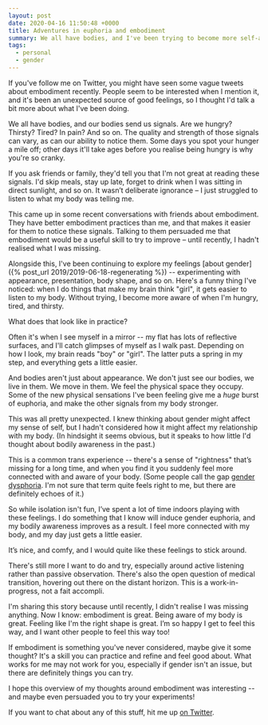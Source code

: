 ```yaml
---
layout: post
date: 2020-04-16 11:50:48 +0000
title: Adventures in euphoria and embodiment
summary: We all have bodies, and I've been trying to become more self-aware and connected with mine.
tags:
  - personal
  - gender
---
```


If you've follow me on Twitter, you might have seen some vague tweets about embodiment recently.
People seem to be interested when I mention it, and it's been an unexpected source of good feelings, so I thought I'd talk a bit more about what I've been doing.

We all have bodies, and our bodies send us signals.
Are we hungry? Thirsty? Tired? In pain? And so on.
The quality and strength of those signals can vary, as can our ability to notice them.
Some days you spot your hunger a mile off; other days it'll take ages before you realise being hungry is why you're so cranky.

If you ask friends or family, they'd tell you that I'm not great at reading these signals.
I'd skip meals, stay up late, forget to drink when I was sitting in direct sunlight, and so on.
It wasn’t deliberate ignorance – I just struggled to listen to what my body was telling me.

This came up in some recent conversations with friends about embodiment.
They have better embodiment practices than me, and that makes it easier for them to notice these signals.
Talking to them persuaded me that embodiment would be a useful skill to try to improve – until recently, I hadn't realised what I was missing.

Alongside this, I've been continuing to explore my feelings [about gender]({% post_url 2019/2019-06-18-regenerating %}) -- experimenting with appearance, presentation, body shape, and so on.
Here's a funny thing I've noticed: when I do things that make my brain think "girl", it gets easier to listen to my body.
Without trying, I become more aware of when I'm hungry, tired, and thirsty.

What does that look like in practice?

Often it's when I see myself in a mirror -- my flat has lots of reflective surfaces, and I'll catch glimpses of myself as I walk past.
Depending on how I look, my brain reads "boy" or "girl".
The latter puts a spring in my step, and everything gets a little easier.

And bodies aren't just about appearance.
We don't just see our bodies, we live in them.
We move in them.
We feel the physical space they occupy.
Some of the new physical sensations I've been feeling give me a *huge* burst of euphoria, and make the other signals from my body stronger.

This was all pretty unexpected.
I knew thinking about gender might affect my sense of self, but I hadn't considered how it might affect my relationship with my body.
(In hindsight it seems obvious, but it speaks to how little I'd thought about bodily awareness in the past.)

This is a common trans experience -- there's a sense of "rightness" that’s missing for a long time, and when you find it you suddenly feel more connected with and aware of your body.
(Some people call the gap [gender dysphoria](https://en.wikipedia.org/wiki/Gender_dysphoria).
I'm not sure that term quite feels right to me, but there are definitely echoes of it.)

So while isolation isn't fun, I’ve spent a lot of time indoors playing with these feelings.
I do something that I know will induce gender euphoria, and my bodily awareness improves as a result.
I feel more connected with my body, and my day just gets a little easier.

It’s nice, and comfy, and I would quite like these feelings to stick around.

There's still more I want to do and try, especially around active listening rather than passive observation.
There's also the open question of medical transition, hovering out there on the distant horizon.
This is a work-in-progress, not a fait accompli.

I'm sharing this story because until recently, I didn't realise I was missing anything.
Now I know: embodiment is great.
Being aware of my body is great.
Feeling like I'm the right shape is great.
I’m so happy I get to feel this way, and I want other people to feel this way too!

If embodiment is something you've never considered, maybe give it some thought?
It's a skill you can practice and refine and feel good about.
What works for me may not work for you, especially if gender isn't an issue, but there are definitely things you can try.

I hope this overview of my thoughts around embodiment was interesting -- and maybe even persuaded you to try your experiments!

If you want to chat about any of this stuff, hit me up [on Twitter](https://twitter.com/alexwlchan).
